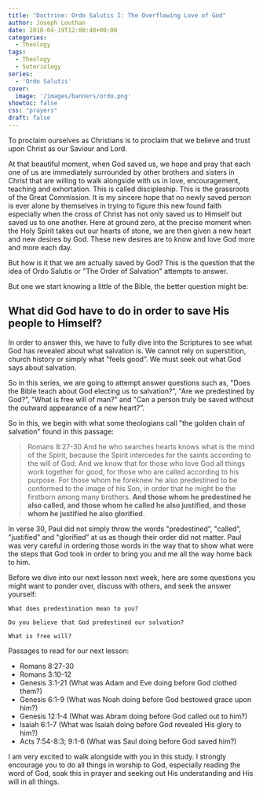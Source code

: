 ```yaml
---
title: "Doctrine: Ordo Salutis I: The Overflowing Love of God"
author: Joseph Louthan
date: 2018-04-19T12:00:48+00:00
categories:
  - Theology
tags:
  - Theology
  - Soteriology
series:
  - 'Ordo Salutis'
cover:
  image: '/images/banners/ordo.png'
showtoc: false
css: "prayers"
draft: false
---
```

To proclaim ourselves as Christians is to proclaim that we believe and trust upon Christ as our Saviour and Lord.

At that beautiful moment, when God saved us, we hope and pray that each one of us are immediately surrounded by other brothers and sisters in Christ that are willing to walk alongside with us in love, encouragement, teaching and exhortation. This is called discipleship. This is the grassroots of the Great Commission.  It is my sincere hope that no newly saved person is ever alone by themselves in trying to figure this new found faith especially when the cross of Christ has not only saved us to Himself but saved us to one another. Here at ground zero, at the precise moment when the Holy Spirit takes out our hearts of stone, we are then given a new heart and new desires by God. These new desires are to know and love God more and more each day.

But how is it that we are actually saved by God?  This is the question that the idea of Ordo Salutis or "The Order of Salvation" attempts to answer.

But one we start knowing a little of the Bible, the better question might be:

## What did God have to do in order to save His people to Himself?

In order to answer this, we have to fully dive into the Scriptures to see what God has revealed about what salvation is.  We cannot rely on superstition, church history or simply what "feels good”.  We must seek out what God says about salvation.

So in this series, we are going to attempt answer questions such as, "Does the Bible teach about God electing us to salvation?”, "Are we predestined by God?”, "What is free will of man?” and "Can a person truly be saved without the outward appearance of a new heart?”.

So in this, we begin with what some theologians call "the golden chain of salvation" found in this passage:

>Romans 8:27-30 And he who searches hearts knows what is the mind of the Spirit, because the Spirit intercedes for the saints according to the will of God. And we know that for those who love God all things work together for good, for those who are called according to his purpose. For those whom he foreknew he also predestined to be conformed to the image of his Son, in order that he might be the firstborn among many brothers. **And those whom he predestined he also called, and those whom he called he also justified, and those whom he justified he also glorified**.

In verse 30, Paul did not simply throw the words "predestined”, "called”, "justified” and "glorified” at us as though their order did not matter.  Paul was very careful in ordering those words in the way that to show what were the steps that God took in order to bring you and me all the way home back to him.

Before we dive into our next lesson next week, here are some questions you might want to ponder over, discuss with others, and seek the answer yourself:

```text
What does predestination mean to you?

Do you believe that God predestined our salvation?

What is free will?
```

Passages to read for our next lesson:

- Romans 8:27-30
- Romans 3:10-12
- Genesis 3:1-21 (What was Adam and Eve doing before God clothed them?)
- Genesis 6:1-9 (What was Noah doing before God bestowed grace upon him?)
- Genesis 12:1-4 (What was Abram doing before God called out to him?)
- Isaiah 6:1-7 (What was Isaiah doing before God revealed His glory to him?)
- Acts 7:54-8:3; 9:1-6 (What was Saul doing before God saved him?)

I am very excited to walk alongside with you in this study.   I strongly encourage you to do all things in worship to God, especially reading the word of God, soak this in prayer and seeking out His understanding and His will in all things.

